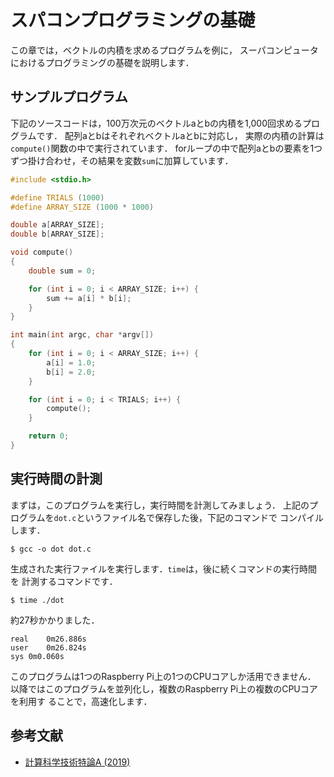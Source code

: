 # スパコンプログラミングの基礎

この章では，ベクトルの内積を求めるプログラムを例に，
スーパコンピュータにおけるプログラミングの基礎を説明します．

## サンプルプログラム

下記のソースコードは，100万次元のベクトルaとbの内積を1,000回求めるプログラムです．
配列aとbはそれぞれベクトルaとbに対応し，
実際の内積の計算は`compute()`関数の中で実行されています．
forループの中で配列aとbの要素を1つずつ掛け合わせ，その結果を変数`sum`に加算しています．

```c
#include <stdio.h>

#define TRIALS (1000)
#define ARRAY_SIZE (1000 * 1000)

double a[ARRAY_SIZE];
double b[ARRAY_SIZE];

void compute()
{
    double sum = 0;

    for (int i = 0; i < ARRAY_SIZE; i++) {
        sum += a[i] * b[i];
    }
}

int main(int argc, char *argv[])
{
    for (int i = 0; i < ARRAY_SIZE; i++) {
        a[i] = 1.0;
        b[i] = 2.0;
    }

    for (int i = 0; i < TRIALS; i++) {
        compute();
    }

    return 0;
}
```

## 実行時間の計測

まずは，このプログラムを実行し，実行時間を計測してみましょう．
上記のプログラムを`dot.c`というファイル名で保存した後，下記のコマンドで
コンパイルします．

```text
$ gcc -o dot dot.c
```

生成された実行ファイルを実行します．`time`は，後に続くコマンドの実行時間を
計測するコマンドです．

```text
$ time ./dot
```

約27秒かかりました．

```text
real	0m26.886s
user	0m26.824s
sys	0m0.060s
```

このプログラムは1つのRaspberry Pi上の1つのCPUコアしか活用できません．
以降ではこのプログラムを並列化し，複数のRaspberry Pi上の複数のCPUコアを利用す
ることで，高速化します．

## 参考文献

- [計算科学技術特論A (2019)](https://www.r-ccs.riken.jp/library/event/tokuronA_2019.html)
